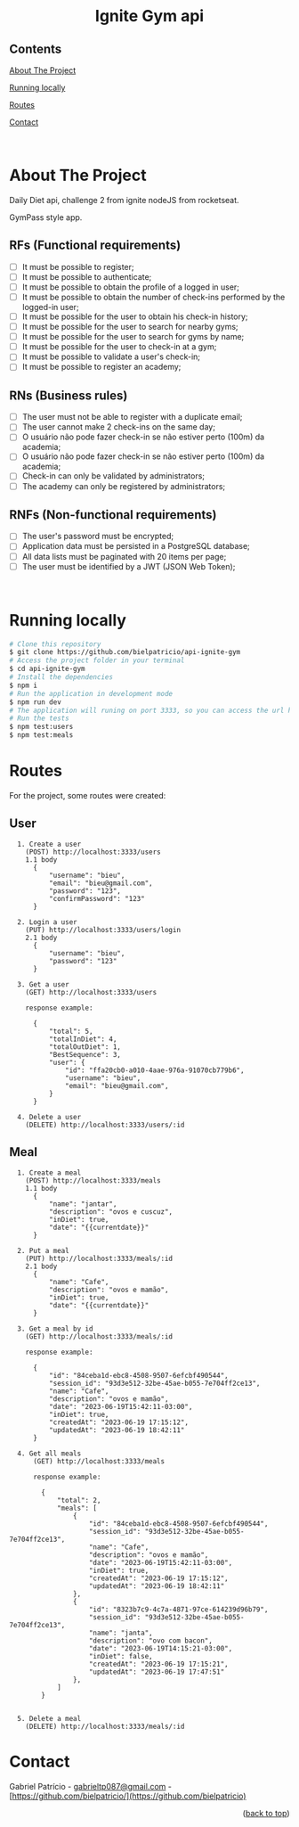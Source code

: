 <div id="top"></div>

<!-- PROJECT LOGO -->

<br />
<div align="center">
  <h1 align="center">Ignite Gym api</h3>
</div>

<!-- TABLE OF CONTENTS -->

## Contents

<p align="center">
    <p><a href="#about-the-project" title=" go to About the Project">About The Project</a></p>
    <p><a href="#running-locally" title=" go to Running locally">Running locally</a></p>
    <p><a href="#routes" title=" go to Routes">Routes</a></p>
    <p><a href="#contact" title=" go to Contact">Contact</a></p>
  </p>

<br>
<!-- ABOUT THE PROJECT -->

# About The Project

Daily Diet api, challenge 2 from ignite nodeJS from rocketseat.

GymPass style app.

## RFs (Functional requirements)

- [ ] It must be possible to register;
- [ ] It must be possible to authenticate;
- [ ] It must be possible to obtain the profile of a logged in user;
- [ ] It must be possible to obtain the number of check-ins performed by the logged-in user;
- [ ] It must be possible for the user to obtain his check-in history;
- [ ] It must be possible for the user to search for nearby gyms;
- [ ] It must be possible for the user to search for gyms by name;
- [ ] It must be possible for the user to check-in at a gym;
- [ ] It must be possible to validate a user's check-in;
- [ ] It must be possible to register an academy;

## RNs (Business rules)

- [ ] The user must not be able to register with a duplicate email;
- [ ] The user cannot make 2 check-ins on the same day;
- [ ] O usuário não pode fazer check-in se não estiver perto (100m) da academia;
- [ ] O usuário não pode fazer check-in se não estiver perto (100m) da academia;
- [ ] Check-in can only be validated by administrators;
- [ ] The academy can only be registered by administrators;

## RNFs (Non-functional requirements)

- [ ] The user's password must be encrypted;
- [ ] Application data must be persisted in a PostgreSQL database;
- [ ] All data lists must be paginated with 20 items per page;
- [ ] The user must be identified by a JWT (JSON Web Token);

<br>

# Running locally

```bash
# Clone this repository
$ git clone https://github.com/bielpatricio/api-ignite-gym
# Access the project folder in your terminal
$ cd api-ignite-gym
# Install the dependencies
$ npm i
# Run the application in development mode
$ npm run dev
# The application will runing on port 3333, so you can access the url http://localhost:3333/ to do the requests.
# Run the tests
$ npm test:users
$ npm test:meals
```

# Routes

For the project, some routes were created:

## User

```
  1. Create a user
    (POST) http://localhost:3333/users
    1.1 body
      {
          "username": "bieu",
          "email": "bieu@gmail.com",
          "password": "123",
          "confirmPassword": "123"
      }

  2. Login a user
    (PUT) http://localhost:3333/users/login
    2.1 body
      {
          "username": "bieu",
          "password": "123"
      }

  3. Get a user
    (GET) http://localhost:3333/users

    response example:

      {
          "total": 5,
          "totalInDiet": 4,
          "totalOutDiet": 1,
          "BestSequence": 3,
          "user": {
              "id": "ffa20cb0-a010-4aae-976a-91070cb779b6",
              "username": "bieu",
              "email": "bieu@gmail.com",
          }
      }

  4. Delete a user
    (DELETE) http://localhost:3333/users/:id
```

## Meal

```
  1. Create a meal
    (POST) http://localhost:3333/meals
    1.1 body
      {
          "name": "jantar",
          "description": "ovos e cuscuz",
          "inDiet": true,
          "date": "{{currentdate}}"
      }

  2. Put a meal
    (PUT) http://localhost:3333/meals/:id
    2.1 body
      {
          "name": "Cafe",
          "description": "ovos e mamão",
          "inDiet": true,
          "date": "{{currentdate}}"
      }

  3. Get a meal by id
    (GET) http://localhost:3333/meals/:id

    response example:

      {
          "id": "84ceba1d-ebc8-4508-9507-6efcbf490544",
          "session_id": "93d3e512-32be-45ae-b055-7e704ff2ce13",
          "name": "Cafe",
          "description": "ovos e mamão",
          "date": "2023-06-19T15:42:11-03:00",
          "inDiet": true,
          "createdAt": "2023-06-19 17:15:12",
          "updatedAt": "2023-06-19 18:42:11"
      }

  4. Get all meals
      (GET) http://localhost:3333/meals
  
      response example:
  
        {
            "total": 2,
            "meals": [
                {
                    "id": "84ceba1d-ebc8-4508-9507-6efcbf490544",
                    "session_id": "93d3e512-32be-45ae-b055-7e704ff2ce13",
                    "name": "Cafe",
                    "description": "ovos e mamão",
                    "date": "2023-06-19T15:42:11-03:00",
                    "inDiet": true,
                    "createdAt": "2023-06-19 17:15:12",
                    "updatedAt": "2023-06-19 18:42:11"
                },
                {
                    "id": "8323b7c9-4c7a-4871-97ce-614239d96b79",
                    "session_id": "93d3e512-32be-45ae-b055-7e704ff2ce13",
                    "name": "janta",
                    "description": "ovo com bacon",
                    "date": "2023-06-19T14:15:21-03:00",
                    "inDiet": false,
                    "createdAt": "2023-06-19 17:15:21",
                    "updatedAt": "2023-06-19 17:47:51"
                },
            ]
        }


  5. Delete a meal
    (DELETE) http://localhost:3333/meals/:id
```

# Contact

Gabriel Patrício - gabrieltp087@gmail.com - [https://github.com/bielpatricio/](https://github.com/bielpatricio)

<p align="right">(<a href="#top">back to top</a>)</p>

